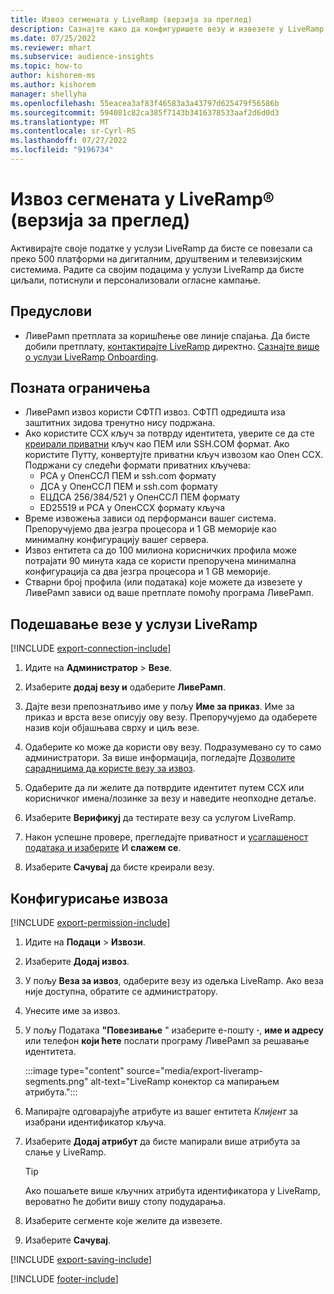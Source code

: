 ```yaml
---
title: Извоз сегмената у LiveRamp (верзија за преглед)
description: Сазнајте како да конфигуришете везу и извезете у LiveRamp.
ms.date: 07/25/2022
ms.reviewer: mhart
ms.subservice: audience-insights
ms.topic: how-to
author: kishorem-ms
ms.author: kishorem
manager: shellyha
ms.openlocfilehash: 55eacea3af83f46583a3a43797d625479f56586b
ms.sourcegitcommit: 594081c82ca385f7143b3416378533aaf2d6d0d3
ms.translationtype: MT
ms.contentlocale: sr-Cyrl-RS
ms.lasthandoff: 07/27/2022
ms.locfileid: "9196734"
---
```

# <a name="export-segments-to-liverampreg-preview"></a>Извоз сегмената у LiveRamp&reg; (верзија за преглед)

Активирајте своје податке у услузи LiveRamp да бисте се повезали са преко 500 платформи на дигиталним, друштвеним и телевизијским системима. Радите са својим подацима у услузи LiveRamp да бисте циљали, потиснули и персонализовали огласне кампање.

## <a name="prerequisites"></a>Предуслови

- ЛивеРамп претплата за коришћење ове линије спајања. Да бисте добили претплату, [контактирајте LiveRamp](https://liveramp.com/contact/) директно. [Сазнајте више о услузи LiveRamp Onboarding](https://liveramp.com/our-platform/data-onboarding/).

## <a name="known-limitations"></a>Позната ограничења

- ЛивеРамп извоз користи СФТП извоз. СФТП одредишта иза заштитних зидова тренутно нису подржана.
- Ако користите ССХ кључ за потврду идентитета, уверите се да сте [креирали приватни](/azure/virtual-machines/linux/create-ssh-keys-detailed#basic-example) кључ као ПЕМ или SSH.COM формат. Ако користите Путтy, конвертујте приватни кључ извозом као Опен ССХ. Подржани су следећи формати приватних кључева:
  - РСА у ОпенССЛ ПЕМ и ssh.com формату
  - ДСА у ОпенССЛ ПЕМ и ssh.com формату
  - ЕЦДСА 256/384/521 у ОпенССЛ ПЕМ формату
  - ED25519 и РСА у ОпенССХ формату кључа
- Време извожења зависи од перформанси вашег система. Препоручујемо два језгра процесора и 1 GB меморије као минималну конфигурацију вашег сервера.
- Извоз ентитета са до 100 милиона корисничких профила може потрајати 90 минута када се користи препоручена минимална конфигурација са два језгра процесора и 1 GB меморије.
- Стварни број профила (или података) које можете да извезете у ЛивеРамп зависи од ваше претплате помоћу програма ЛивеРамп.

## <a name="set-up-connection-to-liveramp"></a>Подешавање везе у услузи LiveRamp

[!INCLUDE [export-connection-include](includes/export-connection-admn.md)]

1. Идите на **Администратор** > **Везе**.

1. Изаберите **додај везу и** одаберите **ЛивеРамп**.

1. Дајте вези препознатљиво име у пољу **Име за приказ**. Име за приказ и врста везе описују ову везу. Препоручујемо да одаберете назив који објашњава сврху и циљ везе.

1. Одаберите ко може да користи ову везу. Подразумевано су то само администратори. За више информација, погледајте [Дозволите сарадницима да користе везу за извоз](connections.md#allow-contributors-to-use-a-connection-for-exports).

1. Одаберите да ли желите да потврдите идентитет путем ССХ или корисничког имена/лозинке за везу и наведите неопходне детаље.

1. Изаберите **Верификуј** да тестирате везу са услугом LiveRamp.

1. Након успешне провере, прегледајте приватност и [усаглашеност података и изаберите](connections.md#data-privacy-and-compliance) И **слажем се**.

1. Изаберите **Сачувај** да бисте креирали везу.

## <a name="configure-an-export"></a>Конфигурисање извоза

[!INCLUDE [export-permission-include](includes/export-permission.md)]

1. Идите на **Подаци** > **Извози**.

1. Изаберите **Додај извоз**.

1. У пољу **Веза за извоз**, одаберите везу из одељка LiveRamp. Ако веза није доступна, обратите се администратору.

1. Унесите име за извоз.

1. У пољу Података **"Повезивање** " изаберите е-пошту **·**, **име и адресу** или телефон **који ћете** послати програму ЛивеРамп за решавање идентитета.

   :::image type="content" source="media/export-liveramp-segments.png" alt-text="LiveRamp конектор са мапирањем атрибута.":::

1. Мапирајте одговарајуће атрибуте из вашег ентитета *Клијент* за изабрани идентификатор кључа.

1. Изаберите **Додај атрибут** да бисте мапирали више атрибута за слање у LiveRamp.

   > [!TIP]
   > Ако пошаљете више кључних атрибута идентификатора у LiveRamp, вероватно ће добити вишу стопу подударања.

1. Изаберите сегменте које желите да извезете.

1. Изаберите **Сачувај**.

[!INCLUDE [export-saving-include](includes/export-saving.md)]

[!INCLUDE [footer-include](includes/footer-banner.md)]
